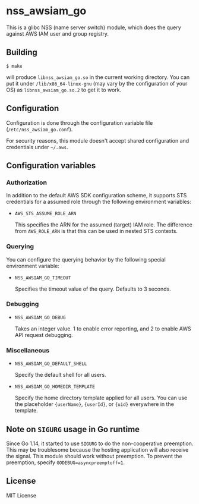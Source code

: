 # nss_awsiam_go

This is a glibc NSS (name server switch) module, which does the query against AWS IAM user and group registry.

## Building

```
$ make
```

will produce `libnss_awsiam_go.so` in the current working directory.  You can put it under `/lib/x86_64-linux-gnu` (may vary by the configuration of your OS) as `libnss_awsiam_go.so.2` to get it to work.

## Configuration

Configuration is done through the configuration variable file (`/etc/nss_awsiam_go.conf`).

For security reasons, this module doesn't accept shared configuration and credentials under `~/.aws`.

## Configuration variables

### Authorization

In addition to the default AWS SDK configuration scheme, it supports STS credentials for a assumed role through the following environment variables:

* `AWS_STS_ASSUME_ROLE_ARN`

  This specifies the ARN for the assumed (target) IAM role. The difference from `AWS_ROLE_ARN` is that this can be used in nested STS contexts.

### Querying

You can configure the querying behavior by the following special environment variable:

* `NSS_AWSIAM_GO_TIMEOUT`

    Specifies the timeout value of the query. Defaults to 3 seconds.

### Debugging

* `NSS_AWSIAM_GO_DEBUG`

    Takes an integer value. 1 to enable error reporting, and 2 to enable AWS API request debugging.

### Miscellaneous

* `NSS_AWSIAM_GO_DEFAULT_SHELL`

    Specify the default shell for all users.

* `NSS_AWSIAM_GO_HOMEDIR_TEMPLATE`

    Specify the home directory template applied for all users.  You can use the placeholder `{userName}`, `{userId}`, or `{uid}` everywhere in the template.

## Note on `SIGURG` usage in Go runtime

Since Go 1.14, it started to use `SIGURG` to do the non-cooperative preemption. This may be troublesome because the hosting application will also receive the signal. This module should work without preemption. To prevent the preemption, specify `GODEBUG=asyncpreemptoff=1`.

## License

MIT License
